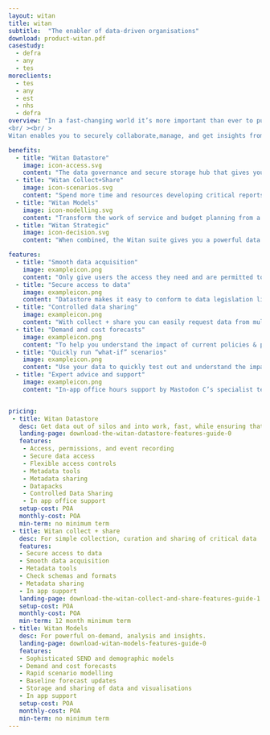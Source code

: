 ```yaml
---
layout: witan
title: witan
subtitle:  "The enabler of data-driven organisations"
download: product-witan.pdf
casestudy:
  - defra
  - any
  - tes
moreclients:
  - tes
  - any
  - est
  - nhs
  - defra
overview: "In a fast-changing world it’s more important than ever to put your data to work. Witan is a suite of cloud-based tools that allow you to take advantage of new data science techniques that will get your quicker answers and help you develop better plans.
<br/ ><br/ >
Witan enables you to securely collaborate,manage, and get insights from data. Together with Mastodon C’s technical and domain expertise, with Witan you’ll get results faster and have more confidence in the decisions you make."

benefits:
  - title: "Witan Datastore"
    image: icon-access.svg
    content: "The data governance and secure storage hub that gives you total control over your data infrastructure. Save money, get more done, and make better decisions."
  - title: "Witan Collect+Share"
    image: icon-scenarios.svg
    content: "Spend more time and resources developing critical reports and insights, and less time chasing people to contribute spreadsheets, data and information."
  - title: "Witan Models"
    image: icon-modelling.svg
    content: "Transform the work of service and budget planning from a resource-intensive yearly chore to a powerful source of on-demand information and insight for policy making, planning and transformation."
  - title: "Witan Strategic"
    image: icon-decision.svg
    content: "When combined, the Witan suite gives you a powerful data infrastructure  in one, easy to manage bundle, with multiple models, data governance and curation, increased processing and storage, and expert support."

features:
  - title: "Smooth data acquisition"
    image: exampleicon.png
    content: "Only give users the access they need and are permitted to have by policy, regulation and the law. For example only sharing metadata with one user, whilst giving full dataset access to another."
  - title: "Secure access to data"
    image: exampleicon.png
    content: "Datastore makes it easy to conform to data legislation like GDPR, organisational policies and ethical standards by giving you control over who can access your data."
  - title: "Controlled data sharing"
    image: exampleicon.png
    content: "With collect + share you can easily request data from multiple colleagues and track who has and hasn’t complied. Colleagues can upload data in familiar formats such as Excel, saving them time and effort."
  - title: "Demand and cost forecasts"
    image: exampleicon.png
    content: "To help you understand the impact of current policies & provisions on demand on your services for the next 5 - 10 years Witan Models produce a set of baseline demand and cost forecasts."
  - title: "Quickly run “what-if” scenarios"
    image: exampleicon.png
    content: "Use your data to quickly test out and understand the impact of different service configurations and policy decision. This enables confident decision making and the exploration of a variety of policy and service reconfiguration options."
  - title: "Expert advice and support"
    image: exampleicon.png
    content: "In-app office hours support by Mastodon C’s specialist team means you’ll get the most of Witan - whether you have a technical query, need help generating insights or want to share your findings."


pricing:
 - title: Witan Datastore
   desc: Get data out of silos and into work, fast, while ensuring that you stay the right side of policy, regulation and the law.
   landing-page: download-the-witan-datastore-features-guide-0
   features:
    - Access, permissions, and event recording
    - Secure data access
    - Flexible access controls
    - Metadata tools
    - Metadata sharing
    - Datapacks
    - Controlled Data Sharing
    - In app office support
   setup-cost: POA
   monthly-cost: POA
   min-term: no minimum term
 - title: Witan collect + share
   desc: For simple collection, curation and sharing of critical data
   features:
   - Secure access to data
   - Smooth data acquisition
   - Metadata tools
   - Check schemas and formats
   - Metadata sharing
   - In app support
   landing-page: download-the-witan-collect-and-share-features-guide-1
   setup-cost: POA
   monthly-cost: POA
   min-term: 12 month minimum term
 - title: Witan Models
   desc: For powerful on-demand, analysis and insights.
   landing-page: download-witan-models-features-guide-0
   features:
   - Sophisticated SEND and demographic models
   - Demand and cost forecasts
   - Rapid scenario modelling
   - Baseline forecast updates
   - Storage and sharing of data and visualisations
   - In app support
   setup-cost: POA
   monthly-cost: POA
   min-term: no minimum term
---
```

